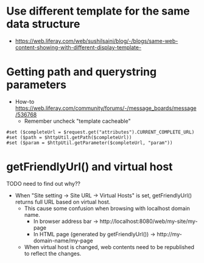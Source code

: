 # Use different template for the same data structure

* <https://web.liferay.com/web/sushilsaini/blog/-/blogs/same-web-content-showing-with-different-display-template->

# Getting path and querystring parameters

* How-to <https://web.liferay.com/community/forums/-/message_boards/message/536768>
  * Remember uncheck "template cacheable"

```
#set ($completeUrl = $request.get("attributes").CURRENT_COMPLETE_URL)
#set ($path = $httpUtil.getPath($completeUrl))
#set ($param = $httpUtil.getParameter($completeUrl, "param"))
```

# getFriendlyUrl() and virtual host

TODO need to find out why??

* When "Site setting -> Site URL -> Virtual Hosts" is set, getFriendlyUrl() returns full URL based on virtual host.
  * This cause some confusion when browsing with localhost domain name.
    * In browser address bar -> http://localhost:8080/web/my-site/my-page
    * In HTML page (generated by getFriendlyUrl()) ->  http://my-domain-name/my-page
  * When virtual host is changed, web contents need to be republished to reflect the changes.